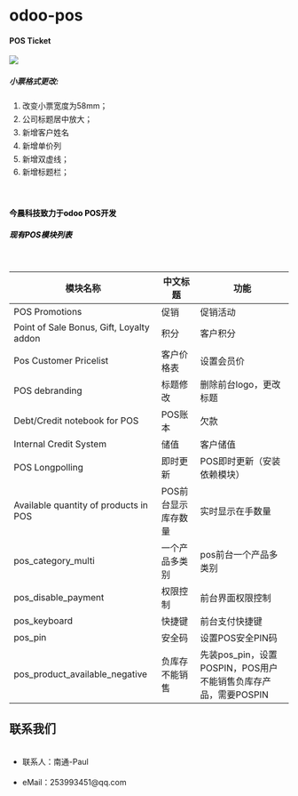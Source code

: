 # odoo-pos

<?xml version="1.0" encoding="utf-8"?>
<section class="oe_container">
    <div class="oe_row oe_spaced">
        <div class="oe_span12">
            <h4 class="oe_slogan">POS Ticket</h4>
        </div>
        <div class="oe_span4">
            <div class="oe_demo oe_picture oe_screenshot">
                    <img src="/pos_ticket/static/description/ticket.png">
            </div>
        </div>
        <div class="oe_span6">
            <p class='oe_mt32'>
                <td style="padding-left: 15px;">
                    <div class="oe_author">
                <h5>小票格式更改:</h5>
                        <div class="col-md-8">
               <ol style="line-height: 1.7;">
                     <li>改变小票宽度为58mm；</li>
                     <li>公司标题居中放大；</li>
                     <li>新增客户姓名</li>
                     <li>新增单价列</li>
                     <li>新增双虚线；</li>
                     <li>新增标题栏；</li>
                </ol>
                        </div>
                    </div>
                </td>
            </p>
        </div>
    </div>
</section>


<section class="oe_container">
    <div class="oe_row oe_spaced">
        <div class="oe_span12">
            <br/>
        <h4 class="oe_slogan" style="color:000000;">今晨科技致力于odoo POS开发 </h4>
        <h5 class="oe_slogan" style="color:000000;">现有POS模块列表</h5>
        </div>
    </div>
</section>
<body>
 <table class="table table-bordered">
   <thead>
     <tr>
       <th>模块名称</th>
       <th>中文标题</th>
       <th>功能</th>
     </tr>
   </thead>
   <tbody>
     <tr>
       <td>POS Promotions</td>
       <td>促销</td>
       <td>促销活动</td>
     </tr>
     <tr>
       <td>Point of Sale Bonus, Gift, Loyalty addon</td>
       <td>积分</td>
       <td>客户积分</td>
     </tr>
     <tr>
       <td>Pos Customer Pricelist</td>
       <td>客户价格表</td>
       <td>设置会员价</td>
     </tr>
     <tr>
       <td>POS debranding</td>
       <td>标题修改</td>
       <td>删除前台logo，更改标题</td>
     </tr>
     <tr>
       <td>Debt/Credit notebook for POS</td>
       <td>POS账本</td>
       <td>欠款</td>
     </tr>
     <tr>
       <td>Internal Credit System</td>
       <td>储值</td>
       <td>客户储值</td>
     </tr>
     <tr>
       <td>POS Longpolling</td>
       <td>即时更新</td>
       <td>POS即时更新（安装依赖模块）</td>
     </tr>
     <tr>
       <td>Available quantity of products in POS</td>
       <td>POS前台显示库存数量</td>
       <td>实时显示在手数量</td>
     </tr>
        <tr>
       <td>pos_category_multi</td>
       <td>一个产品多类别</td>
       <td>pos前台一个产品多类别</td>
     </tr>
     <tr>
       <td>pos_disable_payment</td>
       <td>权限控制</td>
       <td>前台界面权限控制</td>
     </tr>
     <tr>
       <td>pos_keyboard</td>
       <td>快捷键</td>
       <td>前台支付快捷键</td>
     </tr>
     <tr>
       <td>pos_pin</td>
       <td>安全码</td>
       <td>设置POS安全PIN码</td>
     </tr>
     <tr>
       <td>pos_product_available_negative</td>
       <td>负库存不能销售</td>
       <td>先装pos_pin，设置POSPIN，POS用户不能销售负库存产品，需要POSPIN</td>
     </tr>
   </tbody>
 </table>
</body>

<section class="oe_container">
    <div class="oe_row oe_spaced">
        <div class="oe_span8">
            <h2>联系我们</h2>
            <ul>
                <li>联系人：南通-Paul</li>              
                <li>eMail：253993451@qq.com</li>
            </ul>
        </div>
    </div>
</section>

